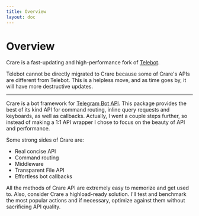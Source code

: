 ```yaml
---
title: Overview
layout: doc
---
```

# Overview
Crare is a fast-updating and high-performance fork of [Telebot](https://github.com/tucnak/telebot).

Telebot cannot be directly migrated to Crare because some of Crare's APIs are different from Telebot. This is a helpless move, and as time goes by, it will have more destructive updates.
***

Crare is a bot framework for [Telegram Bot API](https://core.telegram.org/bots/api). This package provides the best of its kind API for command routing, inline query requests and keyboards, as well as callbacks. Actually, I went a couple steps further, so instead of making a 1:1 API wrapper I chose to focus on the beauty of API and performance.

Some strong sides of Crare are:

- Real concise API
- Command routing
- Middleware
- Transparent File API
- Effortless bot callbacks

All the methods of Crare API are extremely easy to memorize and get used to. Also, consider Crare a highload-ready solution. I'll test and benchmark the most popular actions and if necessary, optimize against them without sacrificing API quality.